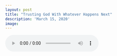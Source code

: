 ```yaml
---
layout: post
title: "Trusting God With Whatever Happens Next"
description: 'March 15, 2020'
image:
---
```


<audio controls preload="metadata">
  <source src="http://docs.google.com/uc?export=open&id=1Amm0Az8dj2vARImCxJQmUHQdsqjKJCpY" type="audio/mp3">
Your browser does not support the audio element.
</audio>
